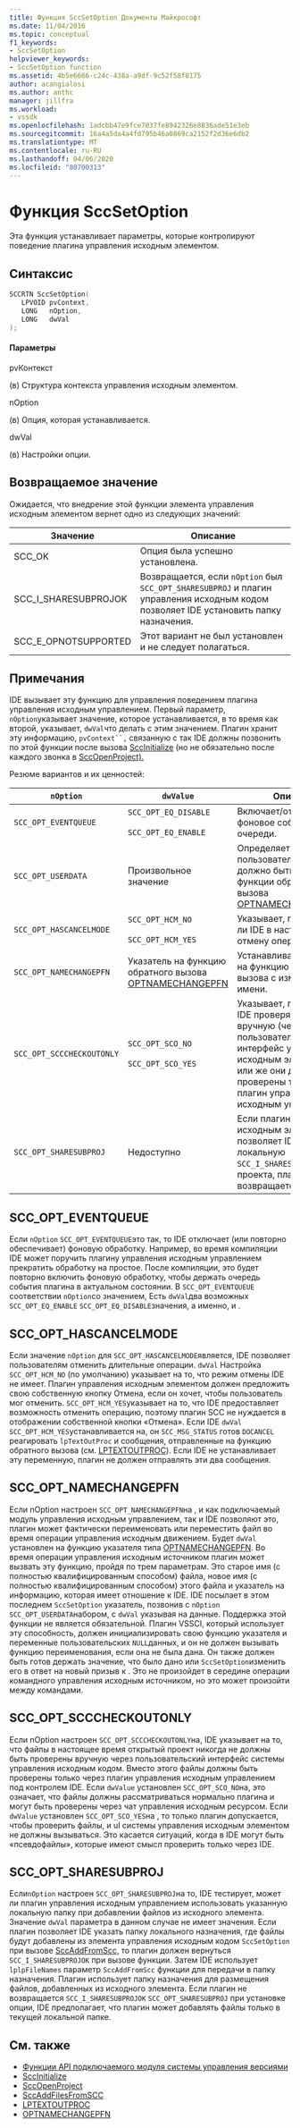 ```yaml
---
title: Функция SccSetOption Документы Майкрософт
ms.date: 11/04/2016
ms.topic: conceptual
f1_keywords:
- SccSetOption
helpviewer_keywords:
- SccSetOption function
ms.assetid: 4b5e6666-c24c-438a-a9df-9c52f58f8175
author: acangialosi
ms.author: anthc
manager: jillfra
ms.workload:
- vssdk
ms.openlocfilehash: 1adcbb47e9fce7037fe8942326e8836ade51e3eb
ms.sourcegitcommit: 16a4a5da4a4fd795b46a0869ca2152f2d36e6db2
ms.translationtype: MT
ms.contentlocale: ru-RU
ms.lasthandoff: 04/06/2020
ms.locfileid: "80700313"
---
```

# <a name="sccsetoption-function"></a>Функция SccSetOption
Эта функция устанавливает параметры, которые контролируют поведение плагина управления исходным элементом.

## <a name="syntax"></a>Синтаксис

```cpp
SCCRTN SccSetOption(
   LPVOID pvContext,
   LONG   nOption,
   LONG   dwVal
);
```

#### <a name="parameters"></a>Параметры
 pvКонтекст

(в) Структура контекста управления исходным элементом.

 nOption

(в) Опция, которая устанавливается.

 dwVal

(в) Настройки опции.

## <a name="return-value"></a>Возвращаемое значение
 Ожидается, что внедрение этой функции элемента управления исходным элементом вернет одно из следующих значений:

|Значение|Описание|
|-----------|-----------------|
|SCC_OK|Опция была успешно установлена.|
|SCC_I_SHARESUBPROJOK|Возвращается, если `nOption` был `SCC_OPT_SHARESUBPROJ` и плагин управления исходным кодом позволяет IDE установить папку назначения.|
|SCC_E_OPNOTSUPPORTED|Этот вариант не был установлен и не следует полагаться.|

## <a name="remarks"></a>Примечания
 IDE вызывает эту функцию для управления поведением плагина управления исходным управлением. Первый параметр, `nOption`указывает значение, которое устанавливается, в то время как второй, указывает, `dwVal`что делать с этим значением. Плагин хранит эту информацию, `pvContext``,` связанную с так IDE должны позвонить по этой функции после вызова [SccInitialize](../extensibility/sccinitialize-function.md) (но не обязательно после каждого звонка в [SccOpenProject).](../extensibility/sccopenproject-function.md)

 Резюме вариантов и их ценностей:

|`nOption`|`dwValue`|Описание|
|---------------|---------------|-----------------|
|`SCC_OPT_EVENTQUEUE`|`SCC_OPT_EQ_DISABLE`<br /><br /> `SCC_OPT_EQ_ENABLE`|Включает/отстраняет фоновое событие в очереди.|
|`SCC_OPT_USERDATA`|Произвольное значение|Определяет значение пользователя, которое должно быть передано функции обратного вызова [OPTNAMECHANGEPFN.](../extensibility/optnamechangepfn.md)|
|`SCC_OPT_HASCANCELMODE`|`SCC_OPT_HCM_NO`<br /><br /> `SCC_OPT_HCM_YES`|Указывает, поддерживает ли IDE в настоящее время отмену операции.|
|`SCC_OPT_NAMECHANGEPFN`|Указатель на функцию обратного вызова [OPTNAMECHANGEPFN](../extensibility/optnamechangepfn.md)|Устанавливает указатель на функцию обратного вызова с изменением имени.|
|`SCC_OPT_SCCCHECKOUTONLY`|`SCC_OPT_SCO_NO`<br /><br /> `SCC_OPT_SCO_YES`|Указывает, позволяет ли IDE проверять свои файлы вручную (через пользовательский интерфейс управления исходным элементом) или же они должны быть проверены только через плагин управления исходным управлением.|
|`SCC_OPT_SHARESUBPROJ`|Недоступно|Если плагин управления исходным элементом позволяет IDE указать локальную `SCC_I_SHARESUBPROJOK`папку проекта, плагин возвращается.|

## <a name="scc_opt_eventqueue"></a>SCC_OPT_EVENTQUEUE
 Если `nOption` `SCC_OPT_EVENTQUEUE`это так, то IDE отключает (или повторно обеспечивает) фоновую обработку. Например, во время компиляции IDE может поручить плагину управления исходным управлением прекратить обработку на простое. После компиляции, это будет повторно включить фоновую обработку, чтобы держать очередь события плагина в актуальном состоянии. В `SCC_OPT_EVENTQUEUE` соответствии `nOption`со значением, Есть `dwVal`два возможных `SCC_OPT_EQ_ENABLE` `SCC_OPT_EQ_DISABLE`значения, а именно, и .

## <a name="scc_opt_hascancelmode"></a>SCC_OPT_HASCANCELMODE
 Если значение `nOption` для `SCC_OPT_HASCANCELMODE`является, IDE позволяет пользователям отменить длительные операции. `dwVal` Настройка `SCC_OPT_HCM_NO` (по умолчанию) указывает на то, что режим отмены IDE не имеет. Плагин управления исходным элементом должен предложить свою собственную кнопку Отмена, если он хочет, чтобы пользователь мог отменить. `SCC_OPT_HCM_YES`указывает на то, что IDE предоставляет возможность отменить операцию, поэтому плагин SCC не нуждается в отображении собственной кнопки «Отмена». Если IDE `dwVal` `SCC_OPT_HCM_YES`устанавливается на, он `SCC_MSG_STATUS` готов `DOCANCEL` реагировать `lpTextOutProc` и сообщения, отправленные на функцию обратного вызова (см. [LPTEXTOUTPROC](../extensibility/lptextoutproc.md)). Если IDE не устанавливает эту переменную, плагин не должен отправлять эти два сообщения.

## <a name="scc_opt_namechangepfn"></a>SCC_OPT_NAMECHANGEPFN
 Если nOption настроен `SCC_OPT_NAMECHANGEPFN`на , и как подключаемый модуль управления исходным управлением, так и IDE позволяют это, плагин может фактически переименовать или переместить файл во время операции управления исходным движением. Будет `dwVal` установлен на функцию указателя типа [OPTNAMECHANGEPFN](../extensibility/optnamechangepfn.md). Во время операции управления исходным источником плагин может вызвать эту функцию, пройдя по трем параметрам. Это старое имя (с полностью квалифицированным способом) файла, новое имя (с полностью квалифицированным способом) этого файла и указатель на информацию, которая имеет отношение к IDE. IDE посылает в этом последнем `SccSetOption` указатель, позвонив с `nOption` `SCC_OPT_USERDATA`набором, с `dwVal` указывая на данные. Поддержка этой функции не является обязательной. Плагин VSSCI, который использует эту способность, должен инициализировать свою функцию указателя и переменные пользовательских `NULL`данных, и он не должен вызывать функцию переименования, если она не была дана. Он также должен быть готов держать значение, что было дано или `SccSetOption`изменить его в ответ на новый призыв к . Это не произойдет в середине операции командного управления исходным источником, но это может произойти между командами.

## <a name="scc_opt_scccheckoutonly"></a>SCC_OPT_SCCCHECKOUTONLY
 Если nOption настроен `SCC_OPT_SCCCHECKOUTONLY`на, IDE указывает на то, что файлы в настоящее время открытый проект никогда не должны быть проверены вручную через пользовательский интерфейс системы управления исходным кодом. Вместо этого файлы должны быть проверены только через плагин управления исходным управлением под контролем IDE. Если `dwValue` установлен `SCC_OPT_SCO_NO`на, это означает, что файлы должны рассматриваться нормально плагина и могут быть проверены через чат управления исходным ресурсом. Если `dwValue` установлен `SCC_OPT_SCO_YES`на , то только плагин допускается, чтобы проверить файлы, и uI системы управления исходным элементом не должны вызываться. Это касается ситуаций, когда в IDE могут быть «псевдофайлы», которые имеют смысл проверить только через IDE.

## <a name="scc_opt_sharesubproj"></a>SCC_OPT_SHARESUBPROJ
 Если`nOption` настроен `SCC_OPT_SHARESUBPROJ`на то, IDE тестирует, может ли плагин управления исходным управлением использовать указанную локальную папку при добавлении файлов из исходного элемента. Значение `dwVal` параметра в данном случае не имеет значения. Если плагин позволяет IDE указать папку локального назначения, где файлы будут добавлены из элемента управления исходным кодом `SccSetOption` при вызове [SccAddFromScc,](../extensibility/sccaddfromscc-function.md) то плагин должен вернуться `SCC_I_SHARESUBPROJOK` при вызове функции. Затем IDE использует `lplpFileNames` параметр `SccAddFromScc` функции для передачи в папку назначения. Плагин использует папку назначения для размещения файлов, добавленных из исходного элемента. Если плагин не возвращается `SCC_I_SHARESUBPROJOK` `SCC_OPT_SHARESUBPROJ` при установке опции, IDE предполагает, что плагин может добавлять файлы только в текущей локальной папке.

## <a name="see-also"></a>См. также
- [Функции API подключаемого модуля системы управления версиями](../extensibility/source-control-plug-in-api-functions.md)
- [SccInitialize](../extensibility/sccinitialize-function.md)
- [SccOpenProject](../extensibility/sccopenproject-function.md)
- [SccAddFilesFromSCC](../extensibility/sccaddfromscc-function.md)
- [LPTEXTOUTPROC](../extensibility/lptextoutproc.md)
- [OPTNAMECHANGEPFN](../extensibility/optnamechangepfn.md)
